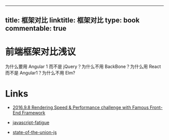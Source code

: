 
---
title: 框架对比
linktitle: 框架对比
type: book
commentable: true
---

# 前端框架对比浅议

为什么要用 Angular 1 而不是 jQuery？为什么不用 BackBone？为什么用 React 而不是 Angular1？为什么不用 Elm?

# Links

- [2016.9.8 Rendering Speed & Performance challenge with Famous Front-End Framework](https://medium.com/thothzocial-engineering/rendering-speed-performance-challenge-with-famous-front-end-framework-196c876a68af#.arvqhres6)

- [javascript-fatigue](https://medium.com/@ericclemmons/javascript-fatigue-48d4011b6fc4#.8okr4h152)

- [state-of-the-union-js](https://medium.com/@matthiasak/state-of-the-union-js-d664bdbffd14#.9agxss2s2)

    